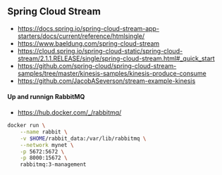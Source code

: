 ## Spring Cloud Stream

- https://docs.spring.io/spring-cloud-stream-app-starters/docs/current/reference/htmlsingle/
- https://www.baeldung.com/spring-cloud-stream
- https://cloud.spring.io/spring-cloud-static/spring-cloud-stream/2.1.1.RELEASE/single/spring-cloud-stream.html#_quick_start
- https://github.com/spring-cloud/spring-cloud-stream-samples/tree/master/kinesis-samples/kinesis-produce-consume
- https://github.com/JacobASeverson/stream-example-kinesis

#### Up and runnign RabbitMQ
- https://hub.docker.com/_/rabbitmq/
```bash
docker run \
    --name rabbit \
    -v $HOME/rabbit_data:/var/lib/rabbitmq \
    --network mynet \
    -p 5672:5672 \
    -p 8000:15672 \
    rabbitmq:3-management
```